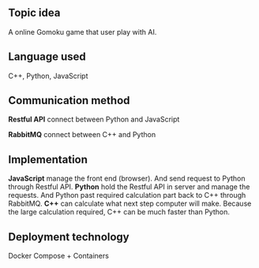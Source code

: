 ## Topic idea

A online Gomoku game that user play with AI.

## Language used

C++, Python, JavaScript

## Communication method

**Restful API** connect between Python and JavaScript

**RabbitMQ** connect between C++ and Python

## Implementation

**JavaScript** manage the front end (browser). And send request to Python through Restful API. **Python** hold the Restful API in server and manage the requests. And Python past required calculation part back to C++ through RabbitMQ. **C++** can calculate what next step computer will make. Because the large calculation required, C++ can be much faster than Python.

## Deployment technology

Docker Compose + Containers